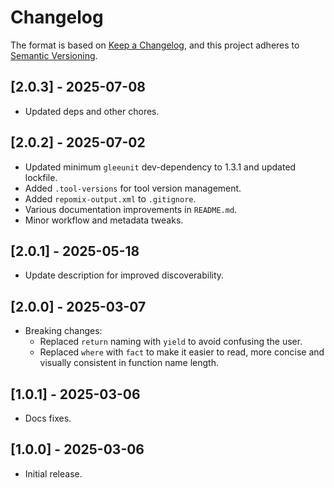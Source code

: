 # Changelog

The format is based on [Keep a Changelog](https://keepachangelog.com/en/1.1.0/), and this project adheres to
[Semantic Versioning](https://semver.org/spec/v2.0.0.html).

## [2.0.3] - 2025-07-08

- Updated deps and other chores.

## [2.0.2] - 2025-07-02

- Updated minimum `gleeunit` dev-dependency to 1.3.1 and updated lockfile.
- Added `.tool-versions` for tool version management.
- Added `repomix-output.xml` to `.gitignore`.
- Various documentation improvements in `README.md`.
- Minor workflow and metadata tweaks.

## [2.0.1] - 2025-05-18

- Update description for improved discoverability.

## [2.0.0] - 2025-03-07

- Breaking changes:
  - Replaced `return` naming with `yield` to avoid confusing the user.
  - Replaced `where` with `fact` to make it easier to read, more concise and
    visually consistent in function name length.

## [1.0.1] - 2025-03-06

- Docs fixes.

## [1.0.0] - 2025-03-06

- Initial release.
